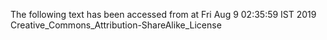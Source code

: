 The following text has been accessed from at Fri Aug 9 02:35:59 IST 2019
Creative_Commons_Attribution-ShareAlike_License
